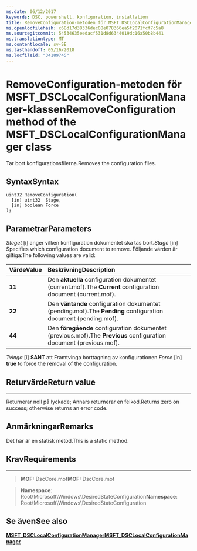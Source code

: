 ```yaml
---
ms.date: 06/12/2017
keywords: DSC, powershell, konfiguration, installation
title: RemoveConfiguration-metoden för MSFT_DSCLocalConfigurationManager-klassen
ms.openlocfilehash: c68d17d38336dec08e078366ea5f2071fcf7c5a8
ms.sourcegitcommit: 54534635eedacf531d8d6344019dc16a50b8b441
ms.translationtype: MT
ms.contentlocale: sv-SE
ms.lasthandoff: 05/16/2018
ms.locfileid: "34189745"
---
```

# <a name="removeconfiguration-method-of-the-msftdsclocalconfigurationmanager-class"></a><span data-ttu-id="303b5-103">RemoveConfiguration-metoden för MSFT_DSCLocalConfigurationManager-klassen</span><span class="sxs-lookup"><span data-stu-id="303b5-103">RemoveConfiguration method of the MSFT_DSCLocalConfigurationManager class</span></span>

<span data-ttu-id="303b5-104">Tar bort konfigurationsfilerna.</span><span class="sxs-lookup"><span data-stu-id="303b5-104">Removes the configuration files.</span></span>

<a name="syntax"></a><span data-ttu-id="303b5-105">Syntax</span><span class="sxs-lookup"><span data-stu-id="303b5-105">Syntax</span></span>
------

```mof
uint32 RemoveConfiguration(
  [in] uint32  Stage,
  [in] boolean Force
);
```

<a name="parameters"></a><span data-ttu-id="303b5-106">Parametrar</span><span class="sxs-lookup"><span data-stu-id="303b5-106">Parameters</span></span>
----------

<span data-ttu-id="303b5-107">*Steget* \[i\] anger vilken konfiguration dokumentet ska tas bort.</span><span class="sxs-lookup"><span data-stu-id="303b5-107">*Stage* \[in\] Specifies which configuration document to remove.</span></span> <span data-ttu-id="303b5-108">Följande värden är giltiga:</span><span class="sxs-lookup"><span data-stu-id="303b5-108">The following values are valid:</span></span>

|<span data-ttu-id="303b5-109">Värde</span><span class="sxs-lookup"><span data-stu-id="303b5-109">Value</span></span> |<span data-ttu-id="303b5-110">Beskrivning</span><span class="sxs-lookup"><span data-stu-id="303b5-110">Description</span></span> |
|:--- |:---|
|<span data-ttu-id="303b5-111">**1**</span><span class="sxs-lookup"><span data-stu-id="303b5-111">**1**</span></span> | <span data-ttu-id="303b5-112">Den **aktuella** configuration dokumentet (current.mof).</span><span class="sxs-lookup"><span data-stu-id="303b5-112">The **Current** configuration document (current.mof).</span></span> |
|<span data-ttu-id="303b5-113">**2**</span><span class="sxs-lookup"><span data-stu-id="303b5-113">**2**</span></span> | <span data-ttu-id="303b5-114">Den **väntande** configuration dokumentet (pending.mof).</span><span class="sxs-lookup"><span data-stu-id="303b5-114">The **Pending** configuration document (pending.mof).</span></span>  |
|<span data-ttu-id="303b5-115">**4**</span><span class="sxs-lookup"><span data-stu-id="303b5-115">**4**</span></span> | <span data-ttu-id="303b5-116">Den **föregående** configuration dokumentet (previous.mof).</span><span class="sxs-lookup"><span data-stu-id="303b5-116">The **Previous** configuration document (previous.mof).</span></span> |

<span data-ttu-id="303b5-117">*Tvinga* \[i\] **SANT** att Framtvinga borttagning av konfigurationen.</span><span class="sxs-lookup"><span data-stu-id="303b5-117">*Force* \[in\] **true** to force the removal of the configuration.</span></span>

## <a name="return-value"></a><span data-ttu-id="303b5-118">Returvärde</span><span class="sxs-lookup"><span data-stu-id="303b5-118">Return value</span></span>
------------

<span data-ttu-id="303b5-119">Returnerar noll på lyckade; Annars returnerar en felkod.</span><span class="sxs-lookup"><span data-stu-id="303b5-119">Returns zero on success; otherwise returns an error code.</span></span>

## <a name="remarks"></a><span data-ttu-id="303b5-120">Anmärkningar</span><span class="sxs-lookup"><span data-stu-id="303b5-120">Remarks</span></span>

<span data-ttu-id="303b5-121">Det här är en statisk metod.</span><span class="sxs-lookup"><span data-stu-id="303b5-121">This is a static method.</span></span>

## <a name="requirements"></a><span data-ttu-id="303b5-122">Krav</span><span class="sxs-lookup"><span data-stu-id="303b5-122">Requirements</span></span>
------------
><span data-ttu-id="303b5-123">**MOF:** DscCore.mof</span><span class="sxs-lookup"><span data-stu-id="303b5-123">**MOF:** DscCore.mof</span></span>

><span data-ttu-id="303b5-124">**Namespace**: Root\Microsoft\Windows\DesiredStateConfiguration</span><span class="sxs-lookup"><span data-stu-id="303b5-124">**Namespace**: Root\Microsoft\Windows\DesiredStateConfiguration</span></span>


## <a name="see-also"></a><span data-ttu-id="303b5-125">Se även</span><span class="sxs-lookup"><span data-stu-id="303b5-125">See also</span></span>


[<span data-ttu-id="303b5-126">**MSFT_DSCLocalConfigurationManager**</span><span class="sxs-lookup"><span data-stu-id="303b5-126">**MSFT_DSCLocalConfigurationManager**</span></span>](msft-dsclocalconfigurationmanager.md)